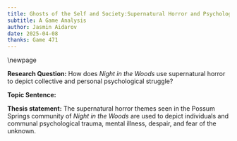 ```yaml
---
title: Ghosts of the Self and Society:Supernatural Horror and Psychological Struggle in *Night in the Woods*
subtitle: A Game Analysis
author: Jasmin Aidarov
date: 2025-04-08
thanks: Game 471
---
```


\newpage

**Research Question:** How does *Night in the Woods* use supernatural horror to depict collective and personal psychological struggle?

**Topic Sentence:**

**Thesis statement:** The supernatural horror themes seen in the Possum Springs community of *Night in the Woods* are used to depict individuals and communal psychological trauma, mental illness, despair, and fear of the unknown.
